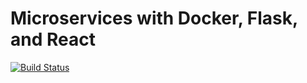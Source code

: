 # Microservices with Docker, Flask, and React

[![Build Status](https://travis-ci.org/tpebcp/testdriven-app.svg?branch=master)](https://travis-ci.org/tpebcp/2nd)


